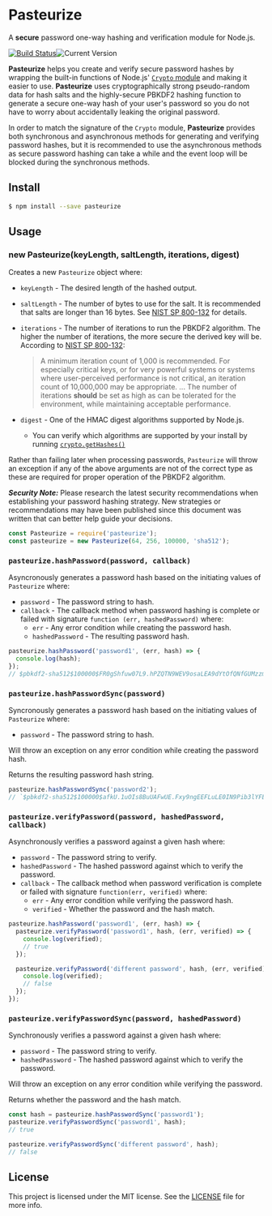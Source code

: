 # Pasteurize

A **secure** password one-way hashing and verification module for Node.js.

[![Build Status](https://secure.travis-ci.org/zefferus/pasturize.svg)](http://travis-ci.org/zefferus/pasteurize)![Current Version](https://img.shields.io/npm/v/pasteurize.svg)

**Pasteurize** helps you create and verify secure password hashes by wrapping the built-in functions of Node.js' [`Crypto` module](https://nodejs.org/dist/latest/docs/api/crypto.html) and making it easier to use. **Pasteurize** uses cryptographically strong pseudo-random data for hash salts and the highly-secure PBKDF2 hashing function to generate a secure one-way hash of your user's password so you do not have to worry about accidentally leaking the original password.

In order to match the signature of the `Crypto` module, **Pasteurize** provides both synchronous and asynchronous methods for generating and verifying password hashes, but it is recommended to use the asynchronous methods as secure password hashing can take a while and the event loop will be blocked during the synchronous methods.


## Install

```bash
$ npm install --save pasteurize
```


## Usage

### new Pasteurize(keyLength, saltLength, iterations, digest)

Creates a new `Pasteurize` object where:

- `keyLength` - The desired length of the hashed output.

- `saltLength` - The number of bytes to use for the salt. It is recommended that salts are longer than 16 bytes. See [NIST SP 800-132](http://csrc.nist.gov/publications/nistpubs/800-132/nist-sp800-132.pdf) for details.

- `iterations` - The number of iterations to run the PBKDF2 algorithm. The higher the number of iterations, the more secure the derived key will be. According to [NIST SP 800-132](http://csrc.nist.gov/publications/nistpubs/800-132/nist-sp800-132.pdf):

    >    A minimum iteration count of 1,000 is recommended. For especially critical keys, or for very powerful systems or systems where user-perceived performance is not critical, an iteration count of 10,000,000 may be appropriate. ... The number of iterations **should** be set as
    high as can be tolerated for the environment, while maintaining acceptable performance.

- `digest` - One of the HMAC digest algorithms supported by Node.js.
    - You can verify which algorithms are supported by your install by running [`crypto.getHashes()`](https://nodejs.org/dist/latest/docs/api/crypto.html#crypto_crypto_gethashes)

Rather than failing later when processing passwords, `Pasteurize` will throw an exception if any of the above arguments are not of the correct type as these are required for proper operation of the PBKDF2 algorithm.

***Security Note:*** Please research the latest security recommendations when establishing your password hashing strategy. New strategies or recommendations may have been published since this document was written that can better help guide your decisions.

```javascript
const Pasteurize = require('pasteurize');
const pasteurize = new Pasteurize(64, 256, 100000, 'sha512');
```


### `pasteurize.hashPassword(password, callback)`

Asyncronously generates a password hash based on the initiating values of `Pasteurize` where:

- `password` - The password string to hash.
- `callback` - The callback method when password hashing is complete or failed with signature `function (err, hashedPassword)` where:
    - `err` - Any error condition while creating the password hash.
    - `hashedPassword` - The resulting password hash.

```javascript
pasteurize.hashPassword('password1', (err, hash) => {
  console.log(hash);
});
// $pbkdf2-sha512$100000$FR0gShfuw07L9.hPZQTN9WEV9osaLEA9dYtOfQNfGUMzzmeAtRqNuu4VNFrya2QlmjT.vChg2FmWLvVYXKnSw1AubMKzRLKYjc3SSxbNClOTTUeIA2WBHG7/QroTCLiKPtUiNZqn9VtwrALkecY0x2wU4mjPqhknbachX752r2/Schh4MPUroSnPZ6ywnkrpNAPgzHT65AMLzjRWKedLfwcQeZ0RClzQjcNsz6BiLNQtz.Hh2IOis7MDWYtgLp1Z347Ru1F9r9nDRcbMadl0.vHCcora3lKVrJvgiv4rWu8pOVtTGq/FECrbsZ12dHW8OeYPwXzKhPxNAf//Gh.oJw$MjNRGhgw7LIoRZYvcdAcUUT22HdMGrg1NHNW7NMQ8HqFVL2vcQCKo0tnEfgBLzAqAiKTBCoAQ4cCUIBnvArGPw
```


### `pasteurize.hashPasswordSync(password)`

Syncronously generates a password hash based on the initiating values of `Pasteurize` where:

- `password` - The password string to hash.

Will throw an exception on any error condition while creating the password hash.

Returns the resulting password hash string.

```javascript
pasteurize.hashPasswordSync('password2');
// `$pbkdf2-sha512$100000$afkU.1uOIs8BuUAFwUE.Fxy9ngEEFLuLE0IN9Pib3lYFEF8TXbgNmUXaaa2DoBYv26BPb6ohObmhiTDAJYiWun5S7ab1jogoN7vvbci1ej.4gw2Dk6746urqx/0Qah5Qafq/t9TRRgMDo7evyuf7pgCIy0I37Q6kX/W9aFWCqW3BP3Z6l.ukuUqBT8YA8eYyUw0Q0DfSBffZ/e2LpeP6xb8IfE2kAHoQHrvmkKNgG3hcH8RS8IXWiQDMaJHIica9zjTWXqEPdagoCj9x/oxkf58jFCYTidmLrwHDSLHPLDWVzcSi05Bu0SWym8Z.T6Wc5ba4hJejhd3JUdgBT./24w$RdmY5JLozECwEeY15/CpbpG6UFQUcULKOB8E.XId6PjP2uv3pDE1kL4Dhyna2xymGKqENOEXHha82TI91AEgIQ`
```

### `pasteurize.verifyPassword(password, hashedPassword, callback)`

Asynchronously verifies a password against a given hash where:

- `password` - The password string to verify.
- `hashedPassword` - The hashed password against which to verify the password.
- `callback` - The callback method when password verification is complete or failed with signature `function(err, verified)` where:
    - `err` - Any error condition while verifying the password hash.
    - `verified` - Whether the password and the hash match.

```javascript
pasteurize.hashPassword('password1', (err, hash) => {
  pasteurize.verifyPassword('password1', hash, (err, verified) => {
    console.log(verified);
    // true
  });

  pasteurize.verifyPassword('different password', hash, (err, verified) => {
    console.log(verified);
    // false
  });
});
```


### `pasteurize.verifyPasswordSync(password, hashedPassword)`

Synchronously verifies a password against a given hash where:

- `password` - The password string to verify.
- `hashedPassword` - The hashed password against which to verify the password.

Will throw an exception on any error condition while verifying the password.

Returns whether the password and the hash match.

```javascript
const hash = pasteurize.hashPasswordSync('password1');
pasteurize.verifyPasswordSync('password1', hash);
// true

pasteurize.verifyPasswordSync('different password', hash);
// false
```


## License

This project is licensed under the MIT license. See the [LICENSE](LICENSE) file for more info.
